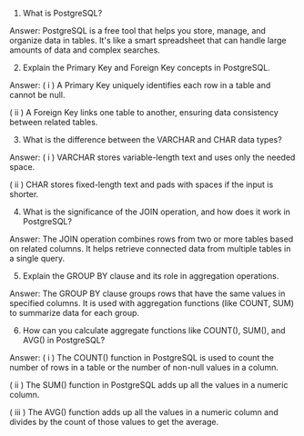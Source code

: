 01. What is PostgreSQL?

Answer:
PostgreSQL is a free tool that helps you store, manage, and organize data in tables. It's like a smart spreadsheet that can handle large amounts of data and complex searches.



02. Explain the Primary Key and Foreign Key concepts in PostgreSQL.

Answer:
( i ) A Primary Key uniquely identifies each row in a table and cannot be null.

( ii ) A Foreign Key links one table to another, ensuring data consistency between related tables.



03. What is the difference between the VARCHAR and CHAR data types?

Answer: 
( i ) VARCHAR stores variable-length text and uses only the needed space.

( ii ) CHAR stores fixed-length text and pads with spaces if the input is shorter.



04. What is the significance of the JOIN operation, and how does it work in PostgreSQL?

Answer: 
The JOIN operation combines rows from two or more tables based on related columns. It helps retrieve connected data from multiple tables in a single query.



05. Explain the GROUP BY clause and its role in aggregation operations.

Answer: 
The GROUP BY clause groups rows that have the same values in specified columns. It is used with aggregation functions (like COUNT, SUM) to summarize data for each group.



06. How can you calculate aggregate functions like COUNT(), SUM(), and AVG() in PostgreSQL?

Answer: 
( i ) The COUNT() function in PostgreSQL is used to count the number of rows in a table or the number of non-null values in a column.

( ii ) The SUM() function in PostgreSQL adds up all the values in a numeric column.

( iii ) The AVG() function adds up all the values in a numeric column and divides by the count of those values to get the average.
